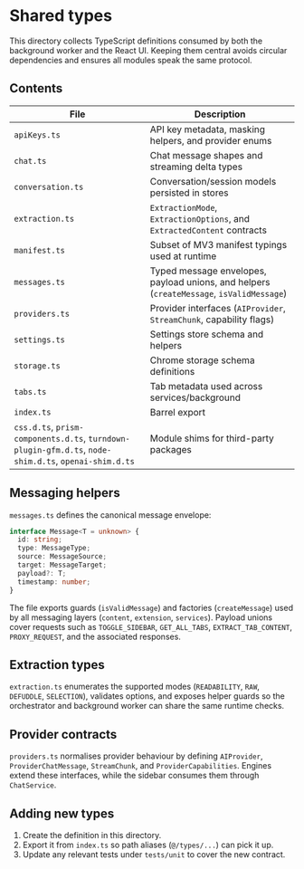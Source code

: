 # Shared types

This directory collects TypeScript definitions consumed by both the background
worker and the React UI.  Keeping them central avoids circular dependencies and
ensures all modules speak the same protocol.

## Contents

| File | Description |
| ---- | ----------- |
| `apiKeys.ts` | API key metadata, masking helpers, and provider enums |
| `chat.ts` | Chat message shapes and streaming delta types |
| `conversation.ts` | Conversation/session models persisted in stores |
| `extraction.ts` | `ExtractionMode`, `ExtractionOptions`, and `ExtractedContent` contracts |
| `manifest.ts` | Subset of MV3 manifest typings used at runtime |
| `messages.ts` | Typed message envelopes, payload unions, and helpers (`createMessage`, `isValidMessage`) |
| `providers.ts` | Provider interfaces (`AIProvider`, `StreamChunk`, capability flags) |
| `settings.ts` | Settings store schema and helpers |
| `storage.ts` | Chrome storage schema definitions |
| `tabs.ts` | Tab metadata used across services/background |
| `index.ts` | Barrel export |
| `css.d.ts`, `prism-components.d.ts`, `turndown-plugin-gfm.d.ts`, `node-shim.d.ts`, `openai-shim.d.ts` | Module shims for third-party packages |

## Messaging helpers

`messages.ts` defines the canonical message envelope:

```ts
interface Message<T = unknown> {
  id: string;
  type: MessageType;
  source: MessageSource;
  target: MessageTarget;
  payload?: T;
  timestamp: number;
}
```

The file exports guards (`isValidMessage`) and factories (`createMessage`) used by
all messaging layers (`content`, `extension`, `services`).  Payload unions cover
requests such as `TOGGLE_SIDEBAR`, `GET_ALL_TABS`, `EXTRACT_TAB_CONTENT`,
`PROXY_REQUEST`, and the associated responses.

## Extraction types

`extraction.ts` enumerates the supported modes (`READABILITY`, `RAW`, `DEFUDDLE`,
`SELECTION`), validates options, and exposes helper guards so the orchestrator
and background worker can share the same runtime checks.

## Provider contracts

`providers.ts` normalises provider behaviour by defining `AIProvider`,
`ProviderChatMessage`, `StreamChunk`, and `ProviderCapabilities`.  Engines extend
these interfaces, while the sidebar consumes them through `ChatService`.

## Adding new types

1. Create the definition in this directory.
2. Export it from `index.ts` so path aliases (`@/types/...`) can pick it up.
3. Update any relevant tests under `tests/unit` to cover the new contract.
